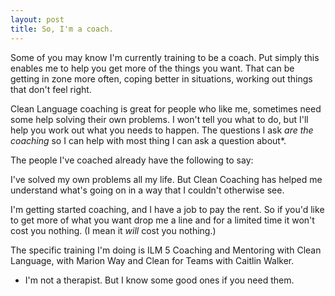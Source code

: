 ```yaml
---
layout: post
title: So, I'm a coach.
---
```

Some of you may know I'm currently training to be a coach. Put simply this enables me to help you get more of the things you want. That can be getting in zone more often, coping better in situations, working out things that don't feel right.

Clean Language coaching is great for people who like me, sometimes need some help solving their own problems. I won't tell you what to do, but I'll help you work out what you needs to happen. The questions I ask *are the coaching* so I can help with most thing I can ask a question about*.

The people I've coached already have the following to say:

I've solved my own problems all my life. But Clean Coaching has helped me understand what's going on in a way that I couldn't otherwise see.

I'm getting started coaching, and I have a job to pay the rent. So if you'd like to get more of what you want drop me a line and for a limited time it won't cost you nothing. (I mean it *will* cost you nothing.)


The specific training I'm doing is ILM 5 Coaching and Mentoring with Clean Language, with Marion Way and Clean for Teams with Caitlin Walker.

* I'm not a therapist. But I know some good ones if you need them.
